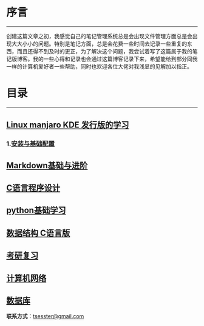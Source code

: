 # 序言
------
创建这篇文章之初，我感觉自己的笔记管理系统总是会出现文件管理方面总是会出现大大小小的问题。特别是笔记方面，总是会花费一些时间去记录一些重复的东西，而且还得不到及时的更正，为了解决这个问题，我尝试着写了这篇属于我的笔记版博客。我的一些心得和记录也会通过这篇博客记录下来，希望能给到部分同我一样的计算机爱好者一些帮助，同时也欢迎各位大佬对我浅显的见解加以指正。
# 目录
------

## [Linux manjaro KDE 发行版的学习](https://github.com/tsesster/tsesster.github.io/blob/main/linuxlearn.md#linux-manjaro-kde%E5%8F%91%E8%A1%8C%E7%89%88%E5%AD%A6%E4%B9%A0)
 
### 1.[安装与基础配置](https://github.com/tsesster/tsesster.github.io/blob/main/linuxlearn.md#%E5%AE%89%E8%A3%85%E4%B8%8E%E9%85%8D%E7%BD%AE)

## [Markdown基础与进阶](https://github.com/tsesster/tsesster.github.io/blob/main/markdown.md)

## [C语言程序设计]()

## [python基础学习](https://github.com/tsesster/tsesster.github.io/blob/main/python.md)

## [数据结构 C语言版]()

## [考研复习]()

## [计算机网络]()

## [数据库](https://github.com/tsesster/tsesster.github.io/blob/main/database.md)

**联系方式**：tsesster@gmail.com 
